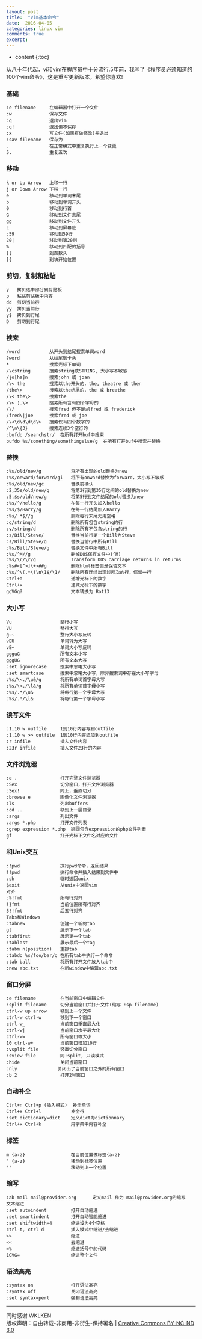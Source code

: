 ```yaml
---
layout: post
title:  "Vim基本命令"
date:  2016-04-05 
categories: linux vim
comments: true
excerpt:
---
```


* content
{:toc}


从八十年代起，vi和vim在程序员中十分流行.5年前，我写了《程序员必须知道的100个vim命令》，这是重写更新版本，希望你喜欢!

### 基础
	:e filename     在编辑器中打开一个文件
	:w              保存文件
	:q              退出vim
	:q!             退出但不保存
	:x              写文件(如果有做修改)并退出
	:sav filename   保存为
	.               在正常模式中重复执行上一个变更
	5.              重复五次

### 移动
	k or Up Arrow   上移一行
	j or Down Arrow 下移一行
	e               移动到单词末尾
	b               移动到单词开头
	0               移动到行首
	G               移动到文件末尾
	gg              移动到文件开头
	L               移动到屏幕底
	:59             移动到59行
	20|             移动到第20列
	%               移动到匹配的括号
	[[              到函数头
	[{              到块开始位置

### 剪切，复制和粘贴
	y   拷贝选中部分到剪贴板
	p   粘贴剪贴板中内容
	dd  剪切当前行
	yy  拷贝当前行
	y$  拷贝到行尾
	D   剪切到行尾

### 搜索
	/word           从开头到结尾搜索单词word
	?word           从结尾到卡头
	*               搜索光标下单词
	/\cstring       搜索string或STRING, 大小写不敏感
	/jo[ha]n        搜索john 或 joan
	/\< the         搜索以the开头的，the, theatre 或 then
	/the\>          搜索以the结尾的，the 或 breathe
	/\< the\>       搜索the
	/\< ¦.\>        搜索所有含有四个字母的
	/\/             搜索fred 但不是alfred 或 frederick
	/fred\|joe      搜索fred 或 joe
	/\<\d\d\d\d\>   搜索仅有四个数字的
	/^\n\{3}        搜索连续3个空行的
	:bufdo /searchstr/  在所有打开buf中搜索
	bufdo %s/something/somethingelse/g  在所有打开buf中搜索并替换

### 替换
	:%s/old/new/g           将所有出现的old替换为new
	:%s/onward/forward/gi   将所有onward替换为forward，大小写不敏感
	:%s/old/new/gc          替换前确认
	:2,35s/old/new/g        将第2行到第35行之间的old替换为new
	:5,$s/old/new/g         将第5行到文件结尾的old替换为new
	:%s/^/hello/g           在每一行开头加入hello
	:%s/$/Harry/g           在每一行结尾加入Harry
	:%s/ *$//g              删除每行末尾无用空格
	:g/string/d             删除所有包含string的行
	:v/string/d             删除所有不包含string的行
	:s/Bill/Steve/          替换当前行第一个Bill为Steve
	:s/Bill/Steve/g         替换当前行中所有Bill
	:%s/Bill/Steve/g        替换文件中所有Bill
	:%s/^M//g               删掉DOS保存文件中(^M)
	:%s/\r/\r/g             Transform DOS carriage returns in returns
	:%s#<[^>]\+>##g         删除html标签但是保留文本
	:%s/^\(.*\)\n\1$/\1/    删除所有连续出现过两次的行，保留一行
	Ctrl+a                  递增光标下的数字
	Ctrl+x                  递减光标下的数字
	ggVGg?                  文本转换为 Rot13

### 大小写
	Vu                  整行小写
	VU                  整行大写
	g~~                 整行大小写反转
	vEU                 单词转为大写
	vE~                 单词大小写反转
	ggguG               所有文本小写
	gggUG               所有文本大写
	:set ignorecase     搜索中忽略大小写
	:set smartcase      搜索中忽略大小写，除非搜索词中存在大小写字母
	:%s/\<./\u&/g       将所有单词首字母大写
	:%s/\<./\l&/g       将所有单词首字母小写
	:%s/.*/\u&          将每行第一个字母大写
	:%s/.*/\l&          将每行第一个字母小写

### 读写文件
	:1,10 w outfile     1到10行内容写到outfile
	:1,10 w >> outfile  1到10行内容追加到outfile
	:r infile           插入文件内容
	:23r infile         插入文件23行的内容

### 文件浏览器
	:e .                打开完整文件浏览器
	:Sex                切分窗口，打开文件浏览器
	:Sex!               同上，垂直切分
	:browse e           图像化文件浏览器
	:ls                 列出buffers
	:cd ..              移到上一层目录
	:args               列出文件
	:args *.php         打开文件列表
	:grep expression *.php  返回包含expression的php文件列表
	gf                  打开光标下文件名对应的文件

### 和Unix交互
	:!pwd               执行pwd命令，返回结果
	!!pwd               执行命令并插入结果到文件中
	:sh                 临时返回unix
	$exit               从unix中返回vim
	对齐
	:%!fmt              所有行对齐
	!}fmt               当前位置所有行对齐
	5!!fmt              后五行对齐
	Tabs和Windows
	:tabnew             创建一个新的tab
	gt                  展示下一个tab
	:tabfirst           展示第一个tab
	:tablast            展示最后一个tag
	:tabm n(position)   重排tab
	:tabdo %s/foo/bar/g 在所有tab中执行一个命令
	:tab ball           将所有打开文件放入tab中
	:new abc.txt        在新window中编辑abc.txt

### 窗口分屏
	:e filename         在当前窗口中编辑文件
	:split filename     切分当前窗口并打开文件(缩写 :sp filename)
	ctrl-w up arrow     移到上一个文件
	ctrl-w ctrl-w       移到下一个窗口
	ctrl-w_             当前窗口垂直最大化
	ctrl-w|             当前窗口水平最大化
	ctrl-w=             所有窗口等大小
	10 ctrl-w+          当前窗口增加10行
	:vsplit file        竖直切分窗口
	:sview file         同:split, 只读模式
	:hide               关闭当前窗口
	:­nly               关闭出了当前窗口之外的所有窗口
	:b 2                打开2号窗口

### 自动补全
	Ctrl+n Ctrl+p (插入模式)  补全单词
	Ctrl+x Ctrl+l           补全行
	:set dictionary=dict    定义dict为dictionnary
	Ctrl+x Ctrl+k           用字典中内容补全

### 标签
	m {a-z}                 在当前位置做标签{a-z}
	' {a-z}                 移动到标签位置
	''                      移动到上一个位置

### 缩写
	:ab mail mail@provider.org      定义mail 作为 mail@provider.org的缩写
	文本缩进
	:set autoindent         打开自动缩进
	:set smartindent        打开自动智能缩进
	:set shiftwidth=4       缩进设为4个空格
	ctrl-t, ctrl-d          插入模式中缩进/去缩进
	>>                      缩进
	<<                      去缩进
	=%                      缩进括号中的代码
	1GVG=                   缩进整个文件

### 语法高亮
	:syntax on              打开语法高亮
	:syntax off             关闭语法高亮
	:set syntax=perl        强制语法高亮

---

同时感谢 WKLKEN  
版权声明：自由转载-非商用-非衍生-保持署名 | [Creative Commons BY-NC-ND 3.0](http://creativecommons.org/licenses/by-nc-nd/3.0/deed.zh)
